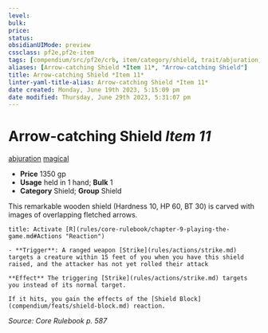 ```yaml
---
level:
bulk:
price:
status:
obsidianUIMode: preview
cssclass: pf2e,pf2e-item
tags: [compendium/src/pf2e/crb, item/category/shield, trait/abjuration, trait/magical]
aliases: [Arrow-catching Shield *Item 11*, "Arrow-catching Shield"]
title: Arrow-catching Shield *Item 11*
linter-yaml-title-alias: Arrow-catching Shield *Item 11*
date created: Monday, June 19th 2023, 5:15:09 pm
date modified: Thursday, June 29th 2023, 5:31:07 pm
---
```


# Arrow-catching Shield *Item 11*

[abjuration](rules/traits/abjuration.md) [magical](rules/traits/magical.md)  

- **Price** 1350 gp
- **Usage** held in 1 hand; **Bulk** 1
- **Category** Shield; **Group** Shield

This remarkable wooden shield (Hardness 10, HP 60, BT 30) is carved with images of overlapping fletched arrows.

```ad-embed-ability
title: Activate [R](rules/core-rulebook/chapter-9-playing-the-game.md#Actions "Reaction")

- **Trigger**: A ranged weapon [Strike](rules/actions/strike.md) targets a creature within 15 feet of you when you have this shield raised, and the attacker has not yet rolled their attack

**Effect** The triggering [Strike](rules/actions/strike.md) targets you instead of its normal target.

If it hits, you gain the effects of the [Shield Block](compendium/feats/shield-block.md) reaction.
```

*Source: Core Rulebook p. 587*
